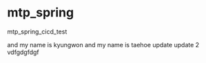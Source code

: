 # mtp_spring
mtp_spring_cicd_test

and my name is kyungwon
and my name is taehoe update
update 2
vdfgdgfdgf